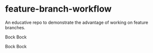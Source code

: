 # feature-branch-workflow

An educative repo to demonstrate the advantage of working on feature branches.

Bock Bock

Bock Bock
